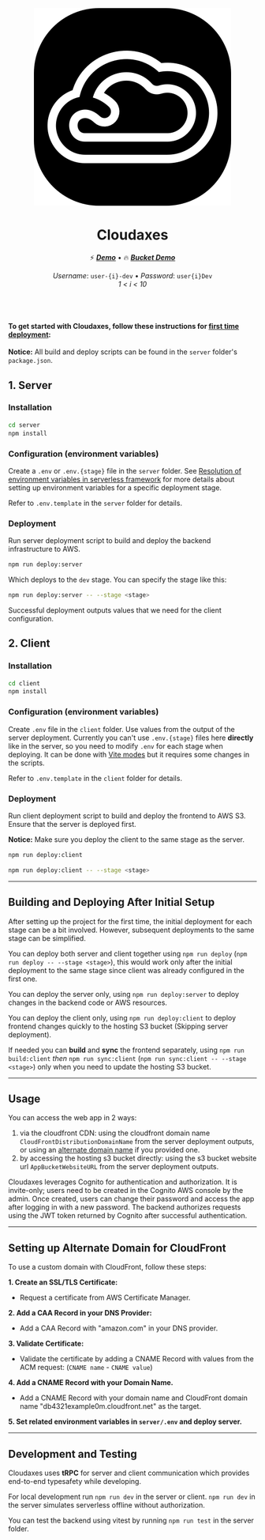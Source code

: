 <div align="center">
  <img src="https://github.com/MuhannadQ/cloudaxes/blob/master/client/public/vite.svg" >
  <h1>Cloudaxes</h1>
</div>

<p align="center">
  ⚡️ <a href="https://cloudaxes.hashtag.dev""><i><strong>Demo</strong></i></a> •
  🔥 <a href="http://cloudaxes-app-dev.s3-website.eu-central-1.amazonaws.com"><i><strong>Bucket Demo</strong></i></a>
</p>

<p align="center">
  <i>Username</i>: <code>user-{i}-dev</code> • <i>Password</i>: <code>user{i}Dev</code>
  </br>
  <i>1 < i < 10</i>
</p>

<br />
<br />

#### To get started with Cloudaxes, follow these instructions for <u>first time deployment</u>:

**Notice:** All build and deploy scripts can be found in the `server` folder's `package.json`.

## 1. Server

### Installation

```bash
cd server
npm install
```

### Configuration (environment variables)

Create a `.env` or `.env.{stage}` file in the `server` folder. See [Resolution of environment variables in serverless framework](https://www.serverless.com/framework/docs/environment-variables) for more details about setting up environment variables for a specific deployment stage.

Refer to `.env.template` in the `server` folder for details.

### Deployment

Run server deployment script to build and deploy the backend infrastructure to AWS.

```bash
npm run deploy:server
```

Which deploys to the `dev` stage. You can specify the stage like this:

```bash
npm run deploy:server -- --stage <stage>
```

Successful deployment outputs values that we need for the client configuration.

## 2. Client

### Installation

```bash
cd client
npm install
```

### Configuration (environment variables)

Create `.env` file in the `client` folder.
Use values from the output of the server deployment. Currently you can't use `.env.{stage}` files here **directly** like in the server, so you need to modify `.env` for each stage when deploying. It can be done with [Vite modes](https://vitejs.dev/guide/env-and-mode#env-files) but it requires some changes in the scripts.

Refer to `.env.template` in the `client` folder for details.

### Deployment

Run client deployment script to build and deploy the frontend to AWS S3.
Ensure that the server is deployed first.

**Notice:** Make sure you deploy the client to the same stage as the server.

```bash
npm run deploy:client
```

```bash
npm run deploy:client -- --stage <stage>
```

---

## Building and Deploying After Initial Setup

After setting up the project for the first time, the initial deployment for each stage can be a bit involved. However, subsequent deployments to the same stage can be simplified.

You can deploy both server and client together using `npm run deploy` (`npm run deploy -- --stage <stage>`), this would work only after the initial deployment to the same stage since client was already configured in the first one.

You can deploy the server only, using `npm run deploy:server` to deploy changes in the backend code or AWS resources.

You can deploy the client only, using `npm run deploy:client` to deploy frontend changes quickly to the hosting S3 bucket (Skipping server deployment).

If needed you can **build** and **sync** the frontend separately, using `npm run build:client` _then_ `npm run sync:client` (`npm run sync:client -- --stage <stage>`) only when you need to update the hosting S3 bucket.

---

## Usage

You can access the web app in 2 ways:

1. via the cloudfront CDN: using the cloudfront domain name `CloudFrontDistributionDomainName` from the server deployment outputs, or using an [alternate domain name](#setting-up-alternate-domain-for-cloudfront) if you provided one.
2. by accessing the hosting s3 bucket directly: using the s3 bucket website url `AppBucketWebsiteURL` from the server deployment outputs.

Cloudaxes leverages Cognito for authentication and authorization. It is invite-only; users need to be created in the Cognito AWS console by the admin.
Once created, users can change their password and access the app after logging in with a new password.
The backend authorizes requests using the JWT token returned by Cognito after successful authentication.

---

## Setting up Alternate Domain for CloudFront

To use a custom domain with CloudFront, follow these steps:

**1. Create an SSL/TLS Certificate:**

- Request a certificate from AWS Certificate Manager.

**2. Add a CAA Record in your DNS Provider:**

- Add a CAA Record with "amazon.com" in your DNS provider.

**3. Validate Certificate:**

- Validate the certificate by adding a CNAME Record with values from the ACM request: (`CNAME name` - `CNAME value`)

**4. Add a CNAME Record with your Domain Name.**

- Add a CNAME Record with your domain name and CloudFront domain name "db4321example0m.cloudfront.net" as the target.

**5. Set related environment variables in `server/.env` and deploy server.**

---

## Development and Testing

Cloudaxes uses **tRPC** for server and client communication which provides end-to-end typesafety while developing.

For local development run `npm run dev` in the server or client.
`npm run dev` in the server simulates serverless offline without authorization.

You can test the backend using vitest by running `npm run test` in the server folder.

<!--
## Future Work/Improvements
- Migrations, API documentation, acm certificate, route53
-->
